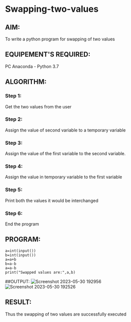 # Swapping-two-values
## AIM:
To write a python program for swapping of two values
## EQUIPEMENT'S REQUIRED: 
PC
Anaconda - Python 3.7
## ALGORITHM: 
### Step 1:
Get the two values from the user
### Step 2: 
Assign the value of second variable to a temporary variable 
### Step 3: 
Assign the value of the first variable to the second variable.
### Step 4:  
Assign the value in temporary variable to the first variable
### Step 5: 
Print both the values it would be interchanged
### Step 6: 
End the program
## PROGRAM:
```
a=int(input())
b=int(input())
a=a+b
b=a-b
a=a-b
print("Swapped values are:",a,b)
```
##OUTPUT:
![Screenshot 2023-05-30 192956](https://github.com/AnandhamoorthyKarthikeyan/Swapping-two-values/assets/119475998/ba89f0c5-530d-40fe-8914-b7dcec172f04)
![Screenshot 2023-05-30 192526](https://github.com/AnandhamoorthyKarthikeyan/Swapping-two-values/assets/119475998/70ae2b63-898f-40b0-9a02-f1ba79c8bd9b)




## RESULT:
Thus the swapping of two values are successfully executed



